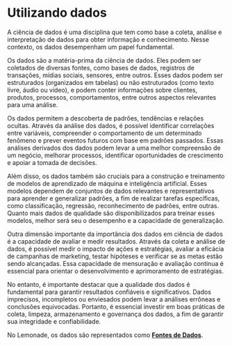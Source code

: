 # Utilizando dados

A ciência de dados é uma disciplina que tem como base a coleta, análise e 
interpretação de dados para obter informação e conhecimento. Nesse contexto, 
os dados desempenham um papel fundamental.

Os dados são a matéria-prima da ciência de dados. Eles podem ser coletados de 
diversas fontes, como bases de dados, registros de transações, mídias sociais, 
sensores, entre outros. Esses dados podem ser estruturados 
(organizados em tabelas) ou não estruturados (como texto livre, áudio ou vídeo), 
e podem conter informações sobre clientes, produtos, processos, comportamentos, 
entre outros aspectos relevantes para uma análise.

Os dados permitem a descoberta de padrões, tendências e relações ocultas. 
Através da análise dos dados, é possível identificar correlações entre variáveis, 
compreender o comportamento de um determinado fenômeno e prever eventos futuros 
com base em padrões passados. Essas análises derivados dos dados podem levar a 
uma melhor compreensão de um negócio, melhorar processos, identificar 
oportunidades de crescimento e apoiar a tomada de decisões.

Além disso, os dados também são cruciais para a construção e treinamento de 
modelos de aprendizado de máquina e inteligência artificial. 
Esses modelos dependem de conjuntos de dados relevantes e 
representativos para aprender e generalizar padrões, a fim de realizar 
tarefas específicas, como classificação, regressão, reconhecimento de padrões, 
entre outras. Quanto mais dados de qualidade são disponibilizados para treinar 
esses modelos, melhor será seu o desempenho e a capacidade de generalização.

Outra dimensão importante da importância dos dados em ciência de dados é a 
capacidade de avaliar e medir resultados. Através da coleta e análise de dados, 
é possível medir o impacto de ações e estratégias, avaliar a eficácia de 
campanhas de marketing, testar hipóteses e verificar se as metas estão 
sendo alcançadas. Essa capacidade de mensuração e avaliação contínua é 
essencial para orientar o desenvolvimento e aprimoramento de estratégias.

No entanto, é importante destacar que a qualidade dos dados é fundamental 
para garantir resultados confiáveis e significativos. Dados imprecisos, 
incompletos ou enviesados podem levar a análises errôneas e conclusões 
equivocadas. Portanto, é essencial investir em boas práticas de coleta, 
limpeza, armazenamento e governança dos dados, a fim de garantir sua integridade 
e confiabilidade.

No Lemonade, os dados são representados como 
[__Fontes de Dados__](./data-sources.md).